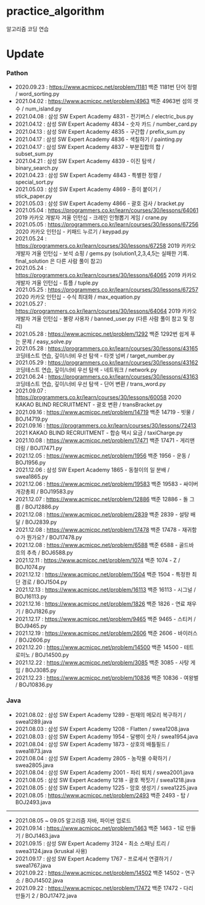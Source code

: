 # practice_algorithm

알고리즘 코딩 연습

# Update
### Pathon
- 2020.09.23 : https://www.acmicpc.net/problem/1181 백준 1181번 단어 정렬 / word_sorting.py
- 2021.04.02 : https://www.acmicpc.net/problem/4963 백준 4963번 섬의 갯수 / num_island.py
- 2021.04.08 : 삼성 SW Expert Academy 4831 - 전기버스 / electric_bus.py
- 2021.04.12 : 삼성 SW Expert Academy 4834 - 숫자 카드 / number_card.py
- 2021.04.13 : 삼성 SW Expert Academy 4835 - 구간합 / prefix_sum.py
- 2021.04.17 : 삼성 SW Expert Academy 4836 - 색칠하기 / painting.py
- 2021.04.17 : 삼성 SW Expert Academy 4837 - 부분집합의 합 / subset_sum.py
- 2021.04.21 : 삼성 SW Expert Academy 4839 - 이진 탐색 / binary_search.py
- 2021.04.23 : 삼성 SW Expert Academy 4843 - 특별한 정렬 / special_sort.py
- 2021.05.03 : 삼성 SW Expert Academy 4869 - 종이 붙이기 / stick_paper.py
- 2021.05.03 : 삼성 SW Expert Academy 4866 - 괄호 검사 / bracket.py
- 2021.05.04 : https://programmers.co.kr/learn/courses/30/lessons/64061 2019 카카오 개발자 겨울 인턴십 - 크레인 인형뽑기 게임 / crane.py
- 2021.05.05 : https://programmers.co.kr/learn/courses/30/lessons/67256 2020 카카오 인턴십 - 키패드 누르기 / keypad.py
- 2021.05.24 : https://programmers.co.kr/learn/courses/30/lessons/67258 2019 카카오 개발자 겨울 인턴십 - 보석 쇼핑 / gems.py (solution1,2,3,4,5는 실패한 기록. final_solution 은 다른 사람 풀이 참고)
- 2021.05.24 : https://programmers.co.kr/learn/courses/30/lessons/64065 2019 카카오 개발자 겨울 인턴십 - 튜플 / tuple.py
- 2021.05.25 : https://programmers.co.kr/learn/courses/30/lessons/67257 2020 카카오 인턴십 - 수식 최대화 / max_equation.py
- 2021.05.27 : https://programmers.co.kr/learn/courses/30/lessons/64064 2019 카카오 개발자 겨울 인턴십 - 불량 사용자 / banned_user.py (다른 사람 풀이 참고 및 정리)
- 2021.05.28 : https://www.acmicpc.net/problem/1292 백준 1292번 쉽게 푸는 문제 / easy_solve.py
- 2021.05.28 : https://programmers.co.kr/learn/courses/30/lessons/43165 코딩테스트 연습, 깊이/너비 우선 탐색 - 타겟 넘버 / target_number.py
- 2021.05.29 : https://programmers.co.kr/learn/courses/30/lessons/43162 코딩테스트 연습, 깊이/너비 우선 탐색 - 네트워크 / network.py
- 2021.06.24 : https://programmers.co.kr/learn/courses/30/lessons/43163 코딩테스트 연습, 깊이/너비 우선 탐색 - 단어 변환 / trans_word.py
- 2021.09.07 : https://programmers.co.kr/learn/courses/30/lessons/60058 2020 KAKAO BLIND RECRUITMENT - 괄호 변환 / transBracket.py
- 2021.09.16 : https://www.acmicpc.net/problem/14719 백준 14719 - 빗물 / BOJ14719.py
- 2021.09.16 : https://programmers.co.kr/learn/courses/30/lessons/72413 2021 KAKAO BLIND RECRUITMENT - 합승 택시 요금 / taxiCharge.py
- 2021.10.08 : https://www.acmicpc.net/problem/17471 백준 17471 - 게리맨더링 / BOJ17471.py
- 2021.12.05 : https://www.acmicpc.net/problem/1956 백준 1956 - 운동 / BOJ1956.py
- 2021.12.06 : 삼성 SW Expert Academy 1865 - 동철이의 일 분배 / swea1865.py
- 2021.12.06 : https://www.acmicpc.net/problem/19583 백준 19583 - 싸이버개강총회 / BOJ19583.py
- 2021.12.07 : https://www.acmicpc.net/problem/12886 백준 12886 - 돌 그룹 / BOJ12886.py
- 2021.12.08 : https://www.acmicpc.net/problem/2839 백준 2839 - 설탕 배달 / BOJ2839.py
- 2021.12.08 : https://www.acmicpc.net/problem/17478 백준 17478 - 재귀함수가 뭔가요? / BOJ17478.py
- 2021.12.08 : https://www.acmicpc.net/problem/6588 백준 6588 - 골드바흐의 추측 / BOJ6588.py
- 2021.12.11 : https://www.acmicpc.net/problem/1074 백준 1074 - Z / BOJ1074.py
- 2021.12.12 : https://www.acmicpc.net/problem/1504 백준 1504 - 특정한 최단 경로 / BOJ1504.py
- 2021.12.13 : https://www.acmicpc.net/problem/16113 백준 16113 - 시그널 / BOJ16113.py
- 2021.12.16 : https://www.acmicpc.net/problem/1826 백준 1826 - 연료 채우기 / BOJ1826.py
- 2021.12.17 : https://www.acmicpc.net/problem/9465 백준 9465 - 스티커 / BOJ9465.py
- 2021.12.19 : https://www.acmicpc.net/problem/2606 백준 2606 - 바이러스 / BOJ2606.py
- 2021.12.20 : https://www.acmicpc.net/problem/14500 백준 14500 - 테트로미노 / BOJ14500.py
- 2021.12.22 : https://www.acmicpc.net/problem/3085 백준 3085 - 사탕 게임 / BOJ3085.py
- 2021.12.23 : https://www.acmicpc.net/problem/10836 백준 10836 - 여왕벌 / BOJ10836.py

### Java
- 2021.08.02 : 삼성 SW Expert Academy 1289 - 원재의 메모리 복구하기 / swea1289.java
- 2021.08.03 : 삼성 SW Expert Academy 1208 - Flatten / swea1208.java
- 2021.08.03 : 삼성 SW Expert Academy 1954 - 달팽이 숫자 / swea1954.java
- 2021.08.04 : 삼성 SW Expert Academy 1873 - 상호의 배틀필드 / swea1873.java
- 2021.08.04 : 삼성 SW Expert Academy 2805 - 농작물 수확하기 / swea2805.java
- 2021.08.04 : 삼성 SW Expert Academy 2001 - 파리 퇴치 / swea2001.java
- 2021.08.05 : 삼성 SW Expert Academy 1218 - 괄호 짝짓기 / swea1218.java
- 2021.08.05 : 삼성 SW Expert Academy 1225 - 암호 생성기 / swea1225.java
- 2021.08.05 : https://www.acmicpc.net/problem/2493 백준 2493 - 탑 / BOJ2493.java
---
- 2021.08.05 ~ 09.05 알고리즘 자바, 파이썬 업로드
- 2021.09.14 : https://www.acmicpc.net/problem/1463 백준 1463 - 1로 만들기 / BOJ1463.java
- 2021.09.15 : 삼성 SW Expert Academy 3124 - 최소 스패닝 트리 / swea3124.java (kruskal 사용)
- 2021.09.17 : 삼성 SW Expert Academy 1767 - 프로세서 연결하기 / swea1767.java
- 2021.09.22 : https://www.acmicpc.net/problem/14502 백준 14502 - 연구소 / BOJ14502.java
- 2021.09.22 : https://www.acmicpc.net/problem/17472 백준 17472 - 다리 만들기 2 / BOJ17472.java
